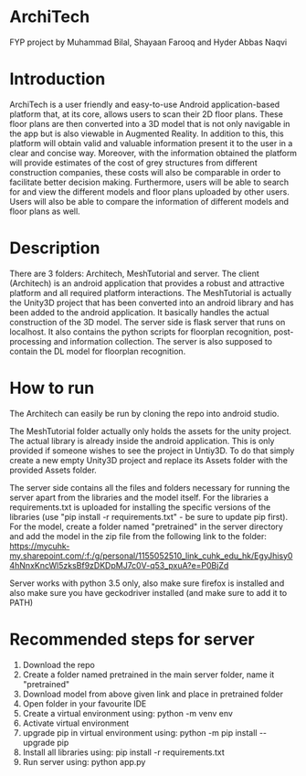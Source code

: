 # ArchiTech
 FYP project by Muhammad Bilal, Shayaan Farooq and Hyder Abbas Naqvi
 
# Introduction
ArchiTech is a user friendly and easy-to-use Android application-based platform that, at its core, allows users to scan their 2D floor plans. These floor plans are then converted into a 3D model that is not only navigable in the app but is also viewable in Augmented Reality. In addition to this, this platform will obtain valid and valuable information present it to the user in a clear and concise way.
Moreover, with the information obtained the platform will provide estimates of the cost of grey structures from different construction companies, these costs will also be comparable in order to facilitate better decision making. Furthermore, users will be able to search for and view the different models and floor plans uploaded by other users. Users will also be able to compare the information of different models and floor plans as well.

# Description
There are 3 folders: Architech, MeshTutorial and server. 
The client (Architech) is an android application that provides a robust and attractive platform and all required platform interactions.
The MeshTutorial is actually the Unity3D project that has been converted into an android library and has been added to the android application. It basically handles the actual construction of the 3D model.
The server side is flask server that runs on localhost. It also contains the python scripts for floorplan recognition, post-processing and information collection. The server is also supposed to contain the DL model for floorplan recognition.

# How to run
The Architech can easily be run by cloning the repo into android studio.

The MeshTutorial folder actually only holds the assets for the unity project. The actual library is already inside the android application. This is only provided if someone wishes to see the project in Untiy3D. To do that simply create a new empty Unity3D project and replace its Assets folder with the provided Assets folder.

The server side contains all the files and folders necessary for running the server apart from the libraries and the model itself. For the libraries a requirements.txt is uploaded for installing the specific versions of the libraries (use "pip install -r requirements.txt" - be sure to update pip first). For the model, create a folder named "pretrained" in the server directory and add the model in the zip file from the following link to the folder:
https://mycuhk-my.sharepoint.com/:f:/g/personal/1155052510_link_cuhk_edu_hk/EgyJhisy04hNnxKncWl5zksBf9zDKDpMJ7c0V-q53_pxuA?e=P0BjZd

Server works with python 3.5 only, also make sure firefox is installed and also make sure you have geckodriver installed (and make sure to add it to PATH)
 # Recommended steps for server
 1. Download the repo
 2. Create a folder named pretrained in the main server folder, name it "pretrained"
 3. Download model from above given link and place in pretrained folder
 4. Open folder in your favourite IDE
 5. Create a virtual environment using: python -m venv env
 6. Activate virtual environment
 7. upgrade pip in virtual environment using: python -m pip install --upgrade pip
 8. Install all libraries using: pip install -r requirements.txt
 9. Run server using: python app.py
 
 

